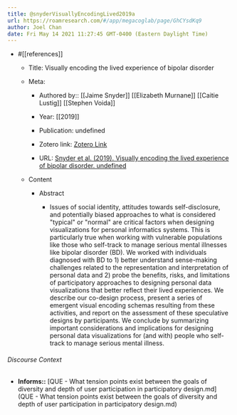 ```yaml
---
title: @snyderVisuallyEncodingLived2019a
url: https://roamresearch.com/#/app/megacoglab/page/GhCYsdKq9
author: Joel Chan
date: Fri May 14 2021 11:27:45 GMT-0400 (Eastern Daylight Time)
---
```


- #[[references]]

    - Title: Visually encoding the lived experience of bipolar disorder

    - Meta:

        - Authored by:: [[Jaime Snyder]] [[Elizabeth Murnane]] [[Caitie Lustig]] [[Stephen Voida]]

        - Year: [[2019]]

        - Publication: undefined

        - Zotero link: [Zotero Link](zotero://select/items/7_2FET84JI)

        - URL: [Snyder et al. (2019). Visually encoding the lived experience of bipolar disorder. undefined](https://doi.org/10.1145/3290605.3300363)

    - Content

        - Abstract

            - Issues of social identity, attitudes towards self-disclosure, and potentially biased approaches to what is considered "typical" or "normal" are critical factors when designing visualizations for personal informatics systems. This is particularly true when working with vulnerable populations like those who self-track to manage serious mental illnesses like bipolar disorder (BD). We worked with individuals diagnosed with BD to 1) better understand sense-making challenges related to the representation and interpretation of personal data and 2) probe the benefits, risks, and limitations of participatory approaches to designing personal data visualizations that better reflect their lived experiences. We describe our co-design process, present a series of emergent visual encoding schemas resulting from these activities, and report on the assessment of these speculative designs by participants. We conclude by summarizing important considerations and implications for designing personal data visualizations for (and with) people who self-track to manage serious mental illness.

###### Discourse Context

- **Informs::** [QUE - What tension points exist between the goals of diversity and depth of user participation in participatory design.md](QUE - What tension points exist between the goals of diversity and depth of user participation in participatory design.md)
